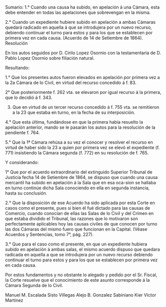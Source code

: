 
Sumario: 1.° Cuando una causa ha subido, en apelación á una Cámara, esta debe entender en todas las apelaciones que sobrevengan en la misma.

2.° Cuando un expediente hubiere subido en apelación a ambas Cámaras quedará radicado en aquella á que se introdujera por un nuevo recurso, debiendo continuar el turno para estos y para los que se establecen por primera vez en cada causa. (Acuerdo de 14 de Setiembre de 1864).
Resolución

En los autos seguidos por D. Cirilo Lopez Osornio con la testamentaria de D. Pablo Lopez Osornio sobre filiación natural.

Resultando:

1.° Que los presentes autos fueron elevados en apelación por primera vez a la 2a Cámara de lo Civil, en virtud del recurso concedido á f. 83.

2° Que posteriormente f. 262 vta. se elevaron por igual recurso á la primera, que lo decidió á f. 343.

3. Que en virtud de un tercer recurso concedido á f. 755 vta. se remitieron a la 23 que estaba en turno, en la fecha de su interposición.

4.° Que esta última, fundándose en que la primera había resuelto la apelación anterior, mando se le pasarán los autos para la resolución de la pendiente f. 764.

5.° Que la 1ª Cámara rehúsa a su vez el conocer y resolver el recurso en virtud de haber sido la 23 a quien por primera vez se elevó el expediente (f. 771) insistiendo la Cámara segunda (f. 772) en su resolución de f. 765.

Y considerando:

1° Que por el acuerdo extraordinario del extinguido Superior Tribunal de Justicia fecha 14 de Setiembre de 1864, se dispuso que cuando una causa mercantil ha subido en apelación á la Sala que en esa oca-sion se hallaba en turno continúe dicha Sala conociendo en ella en segunda instancia, hasta su conclusión.

2.° Que la disposición de ese Acuerdo ha sido aplicada por esta Corte en casos como el presente, pues si bien él fué dictado para las causas de Comercio, cuando conocían de ellas las Salas de lo Civil y del Crímen en que estaba dividido el Tribunal, las razones que lo motivaron son perfectamente aplicables hoy las causas civiles de que conocen por turno las dos Cámaras del mismo fuero que funcionan en la Capital. (Véase Acuerdos y Sentencias, tomo 7°, pág. 227).

3.° Que para el caso como el presente, en que un expediente hubiera subido en apelación á ambas salas, el mismo acuerdo dispuso que quedara radicada en aquella a que se introdujera por un nuevo recurso debiendo continuar el turno para estos y para los que se establecen por primera vez en cada causa.

Por estos fundamentos y no obstante lo alegado y pedido por el Sr. Fiscal, la Corte resuelve que el conocimiento de este asunto corresponde á la Cámara Segunda de lo Civil.

Manuel M. Escalada
Sisto Villegas
Alejo B. Gonzalez
Sabiniano Kier
Victor Martinez

